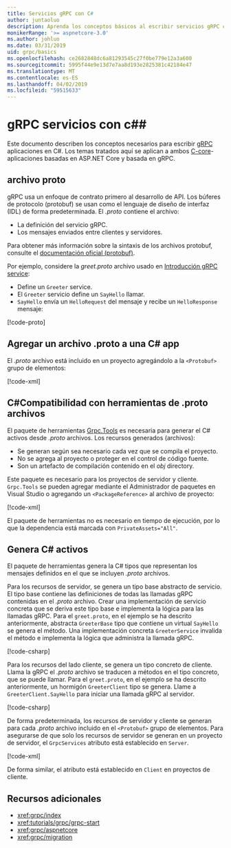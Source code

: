 ```yaml
---
title: Servicios gRPC con C#
author: juntaoluo
description: Aprenda los conceptos básicos al escribir servicios gRPC con C#.
monikerRange: '>= aspnetcore-3.0'
ms.author: johluo
ms.date: 03/31/2019
uid: grpc/basics
ms.openlocfilehash: ce2682848dc6a81293545c27f0be779e12a3a600
ms.sourcegitcommit: 5995f44e9e13d7e7aa8d193e2825381c42184e47
ms.translationtype: MT
ms.contentlocale: es-ES
ms.lasthandoff: 04/02/2019
ms.locfileid: "59515633"
---
```

# <a name="grpc-services-with-c"></a>gRPC servicios con c#\#

Este documento describen los conceptos necesarios para escribir [gRPC](https://grpc.io/docs/guides/) aplicaciones en C#. Los temas tratados aquí se aplican a ambos [C-core](https://grpc.io/blog/grpc-stacks)-aplicaciones basadas en ASP.NET Core y basada en gRPC.

## <a name="proto-file"></a>archivo proto

gRPC usa un enfoque de contrato primero al desarrollo de API. Los búferes de protocolo (protobuf) se usan como el lenguaje de diseño de interfaz (IDL) de forma predeterminada. El *.proto* contiene el archivo:

* La definición del servicio gRPC.
* Los mensajes enviados entre clientes y servidores.

Para obtener más información sobre la sintaxis de los archivos protobuf, consulte el [documentación oficial (protobuf)](https://developers.google.com/protocol-buffers/docs/proto3).

Por ejemplo, considere la *greet.proto* archivo usado en [Introducción gRPC service](xref:tutorials/grpc/grpc-start):

* Define un `Greeter` service.
* El `Greeter` servicio define un `SayHello` llamar.
* `SayHello` envía un `HelloRequest` del mensaje y recibe un `HelloResponse` mensaje:

[!code-proto[](~/tutorials/grpc/grpc-start/samples/GrpcStart/Protos/greet.proto)]

## <a name="add-a-proto-file-to-a-c-app"></a>Agregar un archivo .proto a una C\# app

El *.proto* archivo está incluido en un proyecto agregándolo a la `<Protobuf>` grupo de elementos:

[!code-xml[](~/tutorials/grpc/grpc-start/samples/GrpcStart/GrpcGreeter.Server/GrpcGreeter.Server.csproj?highlight=2&range=7-10)]

## <a name="c-tooling-support-for-proto-files"></a>C#Compatibilidad con herramientas de .proto archivos

El paquete de herramientas [Grpc.Tools](https://www.nuget.org/packages/Grpc.Tools/) es necesaria para generar el C# activos desde *.proto* archivos. Los recursos generados (archivos):

* Se generan según sea necesario cada vez que se compila el proyecto.
* No se agrega al proyecto o proteger en el control de código fuente.
* Son un artefacto de compilación contenido en el *obj* directory.

Este paquete es necesario para los proyectos de servidor y cliente. `Grpc.Tools` se pueden agregar mediante el Administrador de paquetes en Visual Studio o agregando un `<PackageReference>` al archivo de proyecto:

[!code-xml[](~/tutorials/grpc/grpc-start/samples/GrpcStart/GrpcGreeter.Server/GrpcGreeter.Server.csproj?highlight=1&range=16)]

El paquete de herramientas no es necesario en tiempo de ejecución, por lo que la dependencia está marcada con `PrivateAssets="All"`.

## <a name="generated-c-assets"></a>Genera C# activos

El paquete de herramientas genera la C# tipos que representan los mensajes definidos en el que se incluyen *.proto* archivos.

Para los recursos de servidor, se genera un tipo base abstracto de servicio. El tipo base contiene las definiciones de todas las llamadas gRPC contenidas en el *.proto* archivo. Crear una implementación de servicio concreta que se deriva este tipo base e implementa la lógica para las llamadas gRPC. Para el `greet.proto`, en el ejemplo se ha descrito anteriormente, abstracta `GreeterBase` tipo que contiene un virtual `SayHello` se genera el método. Una implementación concreta `GreeterService` invalida el método e implementa la lógica que administra la llamada gRPC.

[!code-csharp[](~/tutorials/grpc/grpc-start/samples/GrpcStart/GrpcGreeter.Server/Services/GreeterService.cs?name=snippet)]

Para los recursos del lado cliente, se genera un tipo concreto de cliente. Llama la gRPC el *.proto* archivo se traducen a métodos en el tipo concreto, que se puede llamar. Para el `greet.proto`, en el ejemplo se ha descrito anteriormente, un hormigón `GreeterClient` tipo se genera. Llame a `GreeterClient.SayHello` para iniciar una llamada gRPC al servidor.

[!code-csharp[](~/tutorials/grpc/grpc-start/samples/GrpcStart/GrpcGreeter.Client/Program.cs?highlight=9-11&name=snippet)]

De forma predeterminada, los recursos de servidor y cliente se generan para cada *.proto* archivo incluido en el `<Protobuf>` grupo de elementos. Para asegurarse de que solo los recursos de servidor se generan en un proyecto de servidor, el `GrpcServices` atributo está establecido en `Server`.

[!code-xml[](~/tutorials/grpc/grpc-start/samples/GrpcStart/GrpcGreeter.Server/GrpcGreeter.Server.csproj?highlight=2&range=7-10)]

De forma similar, el atributo está establecido en `Client` en proyectos de cliente.

## <a name="additional-resources"></a>Recursos adicionales

* <xref:grpc/index>
* <xref:tutorials/grpc/grpc-start>
* <xref:grpc/aspnetcore>
* <xref:grpc/migration>
